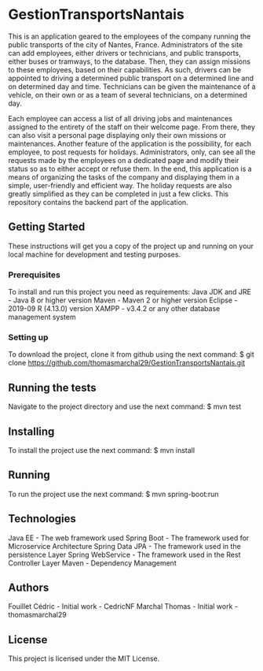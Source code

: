 # GestionTransportsNantais

This is an application geared to the employees of the company running the public transports of the city of Nantes, France. Administrators of the site can add employees, either drivers or technicians, and public transports, either buses or tramways, to the database. Then, they can assign missions to these employees, based on their capabilities. As such, drivers can be appointed to driving a determined public transport on a determined line and on determined day and time. Technicians can be given the maintenance of a vehicle, on their own or as a team of several technicians, on a determined day.

Each employee can access a list of all driving jobs and maintenances assigned to the entirety of the staff on their welcome page. From there, they can also visit a personal page displaying only their own missions or maintenances.
Another feature of the application is the possibility, for each employee, to post requests for holidays. Administrators, only, can see all the requests made by the employees on a dedicated page and modify their status so as to either accept or refuse them.
In the end, this application is a means of organizing the tasks of the company and displaying them in a simple, user-friendly and efficient way. The holiday requests are also greatly simplified as they can be completed in just a few clicks.
This repository contains the backend part of the application.

## Getting Started

These instructions will get you a copy of the project up and running on your local machine for development and testing purposes.

### Prerequisites

To install and run this project you need as requirements:
Java JDK and JRE - Java 8 or higher version
Maven - Maven 2 or higher version
Eclipse - 2019-09 R (4.13.0) version
XAMPP - v3.4.2 or any other database management system

### Setting up

To download the project, clone it from github using the next command:
$ git clone https://github.com/thomasmarchal29/GestionTransportsNantais.git

## Running the tests

Navigate to the project directory and use the next command:
$ mvn test

## Installing

To install the project use the next command:
$ mvn install

## Running

To run the project use the next command:
$ mvn spring-boot:run

## Technologies

Java EE - The web framework used
Spring Boot - The framework used for Microservice Architecture
Spring Data JPA - The framework used in the persistence Layer
Spring WebService - The framework used in the Rest Controller Layer
Maven - Dependency Management

## Authors

Fouillet Cédric - Initial work - CedricNF
Marchal Thomas - Initial work - thomasmarchal29

## License

This project is licensed under the MIT License.
